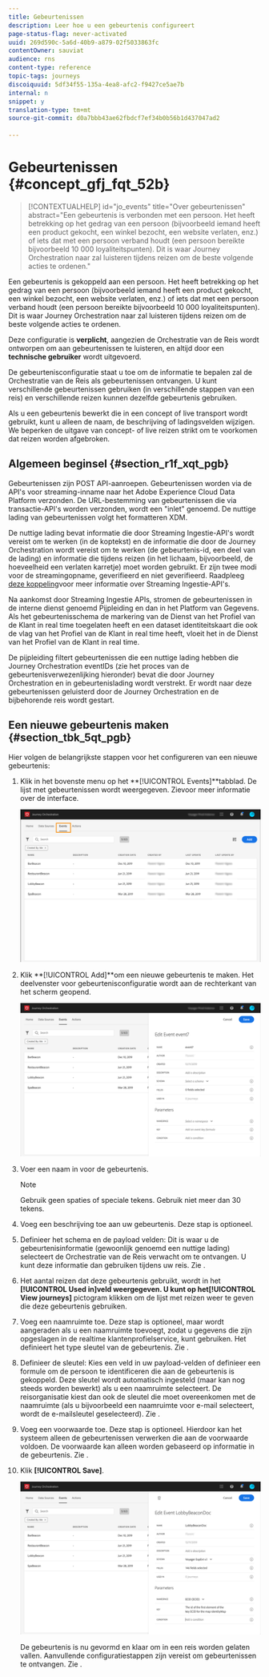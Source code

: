 ```yaml
---
title: Gebeurtenissen
description: Leer hoe u een gebeurtenis configureert
page-status-flag: never-activated
uuid: 269d590c-5a6d-40b9-a879-02f5033863fc
contentOwner: sauviat
audience: rns
content-type: reference
topic-tags: journeys
discoiquuid: 5df34f55-135a-4ea8-afc2-f9427ce5ae7b
internal: n
snippet: y
translation-type: tm+mt
source-git-commit: d0a7bbb43ae62fbdcf7ef34b0b56b1d437047ad2

---
```



# Gebeurtenissen {#concept_gfj_fqt_52b}

>[!CONTEXTUALHELP]
>id=&quot;jo_events&quot;
>title=&quot;Over gebeurtenissen&quot;
>abstract=&quot;Een gebeurtenis is verbonden met een persoon. Het heeft betrekking op het gedrag van een persoon (bijvoorbeeld iemand heeft een product gekocht, een winkel bezocht, een website verlaten, enz.) of iets dat met een persoon verband houdt (een persoon bereikte bijvoorbeeld 10 000 loyaliteitspunten). Dit is waar Journey Orchestration naar zal luisteren tijdens reizen om de beste volgende acties te ordenen.&quot;

Een gebeurtenis is gekoppeld aan een persoon. Het heeft betrekking op het gedrag van een persoon (bijvoorbeeld iemand heeft een product gekocht, een winkel bezocht, een website verlaten, enz.) of iets dat met een persoon verband houdt (een persoon bereikte bijvoorbeeld 10 000 loyaliteitspunten). Dit is waar Journey Orchestration naar zal luisteren tijdens reizen om de beste volgende acties te ordenen.

Deze configuratie is **verplicht**, aangezien de Orchestratie van de Reis wordt ontworpen om aan gebeurtenissen te luisteren, en altijd door een **technische gebruiker** wordt uitgevoerd.

De gebeurtenisconfiguratie staat u toe om de informatie te bepalen zal de Orchestratie van de Reis als gebeurtenissen ontvangen. U kunt verschillende gebeurtenissen gebruiken (in verschillende stappen van een reis) en verschillende reizen kunnen dezelfde gebeurtenis gebruiken.

Als u een gebeurtenis bewerkt die in een concept of live transport wordt gebruikt, kunt u alleen de naam, de beschrijving of ladingsvelden wijzigen. We beperken de uitgave van concept- of live reizen strikt om te voorkomen dat reizen worden afgebroken.

## Algemeen beginsel {#section_r1f_xqt_pgb}

Gebeurtenissen zijn POST API-aanroepen. Gebeurtenissen worden via de API&#39;s voor streaming-inname naar het Adobe Experience Cloud Data Platform verzonden. De URL-bestemming van gebeurtenissen die via transactie-API&#39;s worden verzonden, wordt een &quot;inlet&quot; genoemd. De nuttige lading van gebeurtenissen volgt het formatteren XDM.

De nuttige lading bevat informatie die door Streaming Ingestie-API&#39;s wordt vereist om te werken (in de koptekst) en de informatie die door de Journey Orchestration wordt vereist om te werken (de gebeurtenis-id, een deel van de lading) en informatie die tijdens reizen (in het lichaam, bijvoorbeeld, de hoeveelheid een verlaten karretje) moet worden gebruikt. Er zijn twee modi voor de streamingopname, geverifieerd en niet geverifieerd. Raadpleeg [deze koppeling](https://www.adobe.io/apis/experienceplatform/home/data-ingestion/data-ingestion-services.html#!api-specification/markdown/narrative/technical_overview/streaming_ingest/getting_started_with_platform_streaming_ingestion.md)voor meer informatie over Streaming Ingestie-API&#39;s.

Na aankomst door Streaming Ingestie APIs, stromen de gebeurtenissen in de interne dienst genoemd Pijpleiding en dan in het Platform van Gegevens. Als het gebeurtenisschema de markering van de Dienst van het Profiel van de Klant in real time toegelaten heeft en een dataset identiteitskaart die ook de vlag van het Profiel van de Klant in real time heeft, vloeit het in de Dienst van het Profiel van de Klant in real time.

De pijpleiding filtert gebeurtenissen die een nuttige lading hebben die Journey Orchestration eventIDs (zie het proces van de gebeurtenisverwezenlijking hieronder) bevat die door Journey Orchestration en in gebeurtenislading wordt verstrekt. Er wordt naar deze gebeurtenissen geluisterd door de Journey Orchestration en de bijbehorende reis wordt gestart.

## Een nieuwe gebeurtenis maken {#section_tbk_5qt_pgb}

Hier volgen de belangrijkste stappen voor het configureren van een nieuwe gebeurtenis:

1. Klik in het bovenste menu op het **[!UICONTROL Events]**tabblad. De lijst met gebeurtenissen wordt weergegeven. Zie[](../about/user-interface.md)voor meer informatie over de interface.

   ![](../assets/journey5.png)

1. Klik **[!UICONTROL Add]**om een nieuwe gebeurtenis te maken. Het deelvenster voor gebeurtenisconfiguratie wordt aan de rechterkant van het scherm geopend.

   ![](../assets/journey6.png)

1. Voer een naam in voor de gebeurtenis.

   >[!NOTE]
   >
   >Gebruik geen spaties of speciale tekens. Gebruik niet meer dan 30 tekens.

1. Voeg een beschrijving toe aan uw gebeurtenis. Deze stap is optioneel.
1. Definieer het schema en de payload velden: Dit is waar u de gebeurtenisinformatie (gewoonlijk genoemd een nuttige lading) selecteert de Orchestratie van de Reis verwacht om te ontvangen. U kunt deze informatie dan gebruiken tijdens uw reis. Zie [](../event/defining-the-payload-fields.md).
1. Het aantal reizen dat deze gebeurtenis gebruikt, wordt in het **[!UICONTROL Used in]**veld weergegeven. U kunt op het**[!UICONTROL View journeys]** pictogram klikken om de lijst met reizen weer te geven die deze gebeurtenis gebruiken.
1. Voeg een naamruimte toe. Deze stap is optioneel, maar wordt aangeraden als u een naamruimte toevoegt, zodat u gegevens die zijn opgeslagen in de realtime klantenprofielservice, kunt gebruiken. Het definieert het type sleutel van de gebeurtenis. Zie [](../event/selecting-the-namespace.md).
1. Definieer de sleutel: Kies een veld in uw payload-velden of definieer een formule om de persoon te identificeren die aan de gebeurtenis is gekoppeld. Deze sleutel wordt automatisch ingesteld (maar kan nog steeds worden bewerkt) als u een naamruimte selecteert. De reisorganisatie kiest dan ook de sleutel die moet overeenkomen met de naamruimte (als u bijvoorbeeld een naamruimte voor e-mail selecteert, wordt de e-mailsleutel geselecteerd). Zie [](../event/defining-the-event-key.md).
1. Voeg een voorwaarde toe. Deze stap is optioneel. Hierdoor kan het systeem alleen de gebeurtenissen verwerken die aan de voorwaarde voldoen. De voorwaarde kan alleen worden gebaseerd op informatie in de gebeurtenis. Zie [](../event/adding-a-condition.md).
1. Klik **[!UICONTROL Save]**.

   ![](../assets/journey7.png)

   De gebeurtenis is nu gevormd en klaar om in een reis worden gelaten vallen. Aanvullende configuratiestappen zijn vereist om gebeurtenissen te ontvangen. Zie [](../event/additional-steps-to-send-events-to-journey-orchestration.md).
